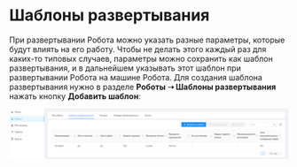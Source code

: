 # Шаблоны развертывания

При развертывании Робота можно указать разные параметры, которые будут влиять на его работу. Чтобы не делать этого каждый раз для каких-то типовых случаев, параметры можно сохранить как шаблон развертывания, и в дальнейшем указывать этот шаблон при развертывании Робота на машине Робота. Для создания шаблона развертывания нужно в разделе **Роботы ➝ Шаблоны развертывания** нажать кнопку **Добавить шаблон**:

![](<../../.gitbook/assets/0 (22)>)
